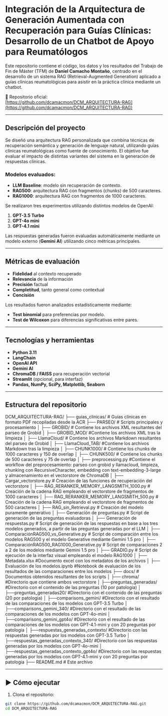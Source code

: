 #  Integración de la Arquitectura de Generación Aumentada con Recuperación para Guías Clínicas: Desarrollo de un Chatbot de Apoyo para Reumatólogos

Este repositorio contiene el código, los datos y los resultados del Trabajo de Fin de Máster (TFM) de **Daniel Camacho Montaño**, centrado en el desarrollo de un sistema RAG (Retrieval-Augmented Generation) aplicado a guías clínicas reumatológicas para asistir en la práctica clínica mediante un chatbot.

🔗 Repositorio oficial: [https://github.com/dcamacmon/DCM_ARQUITECTURA-RAG](https://github.com/dcamacmon/DCM_ARQUITECTURA-RAG)

---

##  Descripción del proyecto

Se diseñó una arquitectura RAG personalizada que combina técnicas de recuperación semántica y generación de lenguaje natural, utilizando guías clínicas reumatológicas como fuente de conocimiento. El objetivo fue evaluar el impacto de distintas variantes del sistema en la generación de respuestas clínicas.

### Modelos evaluados:

- **LLM Baseline**: modelo sin recuperación de contexto.
- **RAG500**: arquitectura RAG con fragmentos (chunks) de 500 caracteres.
- **RAG1000**: arquitectura RAG con fragmentos de 1000 caracteres.

Se realizaron tres experimentos utilizando distintos modelos de OpenAI:

1. **GPT-3.5 Turbo**
2. **GPT-4o mini**
3. **GPT-4.1 mini**

Las respuestas generadas fueron evaluadas automáticamente mediante un modelo externo (**Gemini AI**) utilizando cinco métricas principales.

---

##  Métricas de evaluación

- **Fidelidad** al contexto recuperado  
- **Relevancia** de la información  
- **Precisión** factual  
- **Completitud**, tanto general como contextual  
- **Concisión**  

Los resultados fueron analizados estadísticamente mediante:
- **Test binomial** para preferencias por modelo.
- **Test de Wilcoxon** para diferencias significativas entre pares.

---

##  Tecnologías y herramientas

- **Python 3.11**
- **LangChain**
- **OpenAI API**
- **Gemini AI**
- **ChromaDB / FAISS** para recuperación vectorial
- **Streamlit** (opcional, para interfaz)
- **Pandas, NumPy, SciPy, Matplotlib, Seaborn**

---

##  Estructura del repositorio

DCM_ARQUITECTURA-RAG/
├── guias_clinicas/ # Guías clínicas en formato PDF recopiladas desde la ACR
├── PARSEO/ # Scripts principales y procesamiento
│ ├── GROBID/ # Contiene los archivos XML resultantes del parseo de Grobid
│ ├── GROBID_MOD/ #Contiene los archivos XML tras la limpieza
│ ├── LlamaCloud/ # Contiene los archivos Markdown resultantes del parseo de Grobid
│ ├── LlamaCloud_TAB/ #Contiene los archivos Markdown tras la limpieza
│ ├── CHUNK1000/ # Contiene los chunks de 1000 caracteres y 150 de overlap
│ ├── CHUNK500/ # Contiene los chunks de 500 caracteres y 75 de overlap
│ ├── preprocessing.py #Contiene el workflow del preprocesamiento: parseo con grobid y llamacloud, limpieza, chunking con RecursiveCharacter, embedding con text-embedding-3-large y almacenamiento en el vectorstore de ChromaDB
│ ├── Cargar_vectorstore.py # Creación de las funciones de recuperación del vectorstore
│ ├── RAG_RERANKER_MEMORY_LANGSMITH_1000.py # Creación de la cadena RAG empleando el vectorstore de fragmentos de 1000 caracteres
│ ├── RAG_RERANKER_MEMORY_LANGSMITH_500.py # Creación de la cadena RAG empleando el vectorstore de fragmentos de 500 caracteres
│ ├── RAG_sin_Retrieval.py # Creación del modelo puramente generativo
│ ├── Generación de preguntas.py # Script de generación de las preguntas evaluadoras 
│ ├── Generación de respuestas.py # Script de generación de las respuestas en base a los tres modelos generados, a partir de las preguntas generadas por el LLM 
│ ├── ComparaciónRAG500_vs_Generative.py # Script de comparación entre los modelos RAG500 y el modelo Generative mediante Gemini 1.5 pro
│ ├── ComparaciónRAG500_RAG1000_Generative.py # Script de comparaciones 2 a 2 de los modelos mediante Gemini 1.5 pro
│ ├── GRADIO.py # Script de ejecución de la interfaz visual empleando el modelo RAG1000
│ ├── Metadata.xlsx #Documento excel con los metadatos de los archivos
│ ├── Evaluación de los modelos.ipynb #Notebook de evaluación de los resultados de las comparaciones entre los modelos
├── docs/ # Documentos obtenidos resultantes de los scripts
│ ├── chroma/ #Directorio que contiene ambos vectorstore
│ ├──preguntas_generadas/ #Directorio con el contenido de las preguntas (10 por patologia)
│ ├──preguntas_generadas20/ #Directorio con el contenido de las preguntas (20 por patologia)
│ ├──comparisons_gemini/ #Directorio con el resultado de las comparaciones de los modelos con GPT-3.5 Turbo
│ ├──comparisons_gemini_340/ #Directorio con el resultado de las comparaciones de los modelos con GPT-4o-mini
│ ├──comparisons_gemini_gpt4o/ #Directorio con el resultado de las comparaciones de los modelos con GPT-4.1-mini y con 20 preguntas por patologia
│ ├──respuestas_generadas_contexto/ #Directorio con las respuestas generadas por los modelos con GPT-3.5 Turbo
│ ├──respuestas_generadas_contexto_340/ #Directorio con las respuestas generadas por los modelos con GPT-4o-mini
│ ├──respuestas_generadas_contexto_gpt4o/ #Directorio con las respuestas generadas por los modelos con GPT-4.1-mini y con 20 preguntas por patologia
├── README.md # Este archivo

---

## ▶️ Cómo ejecutar

1. Clona el repositorio:

```bash
git clone https://github.com/dcamacmon/DCM_ARQUITECTURA-RAG.git
cd DCM_ARQUITECTURA-RAG
